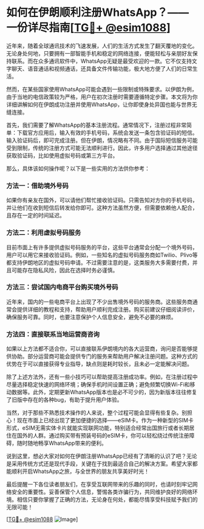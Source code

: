 # 如何在伊朗顺利注册WhatsApp？——一份详尽指南[[TG💪+ @esim1088](https://t.me/s/esim1088)]

近年来，随着全球通讯技术的飞速发展，人们的生活方式发生了翻天覆地的变化。无论身处何地，只要拥有一部智能手机和稳定的网络连接，便能轻松与亲朋好友保持联系。而在众多通讯软件中，WhatsApp无疑是最受欢迎的一款。它不仅支持文字聊天、语音通话和视频通话，还具备文件传输功能，极大地方便了人们的日常生活。

然而，在某些国家使用WhatsApp可能会遇到一些限制或特殊要求。以伊朗为例，由于当地的电信政策较为严格，用户在初次注册时需要遵循特定步骤。本文将为你详细讲解如何在伊朗成功注册并使用WhatsApp，让你即使身处异国也能与世界无缝连接。

首先，我们需要了解WhatsApp的基本注册流程。通常情况下，注册过程非常简单：下载官方应用后，输入有效的手机号码，系统会发送一条包含验证码的短信。输入验证码后，即可完成注册。但在伊朗，情况略有不同。由于国际短信服务可能受到限制，传统的注册方式可能无法顺利进行。因此，许多用户选择通过其他途径获取验证码，比如使用虚拟号码或第三方平台。

那么，具体该如何操作呢？以下是一些实用的方法供你参考：

### 方法一：借助境外号码

如果你有亲友在国外，可以请他们帮忙接收验证码。只需告知对方你的手机号码，并让他们在收到短信后转发给你即可。这种方法虽然方便，但需要依赖他人配合，且存在一定的时间延迟。

### 方法二：利用虚拟号码服务

目前市面上有许多提供虚拟号码服务的平台，这些平台通常会分配一个境外号码，用户可以用它来接收验证码。例如，一些知名的虚拟号码服务商如Twilio、Plivo等都支持伊朗地区的虚拟号码申请。不过需要注意的是，这类服务大多需要付费，并且可能存在隐私风险，因此在选择时务必谨慎。

### 方法三：尝试国内电商平台购买境外号码

近年来，国内的一些电商平台上出现了不少出售境外号码的服务商。这些服务商通常会提供详细的教程和支持，帮助用户顺利完成注册。购买前建议仔细阅读评价，确保服务可靠。同时，也要注意保护个人信息安全，避免不必要的麻烦。

### 方法四：直接联系当地运营商咨询

如果以上方法都不适合你，可以直接联系伊朗境内的各大运营商，询问是否能够提供协助。部分运营商可能会提供专门的服务来帮助用户解决注册问题。这种方式的优势在于可以直接获得专业指导，缺点则是耗时较长，且未必一定能解决问题。

除了上述方法外，还有一些小技巧可以帮助提高注册成功率。例如，在注册过程中尽量选择稳定快速的网络环境；确保手机时间设置正确；避免频繁切换Wi-Fi和移动数据等。此外，定期更新WhatsApp版本也是必不可少的，因为新版本往往修复了旧版中存在的各种bug，有助于提升用户体验。

当然，对于那些不熟悉技术操作的人来说，整个过程可能会显得有些复杂。别担心！现在市面上已经出现了更加便捷的选择——eSIM卡。作为一种新型的SIM卡形式，eSIM无需实体卡片就能实现联网功能，特别适合经常出国旅行或者长期居住在国外的人群。通过购买带有预装号码的eSIM卡，你可以轻松绕过传统注册障碍，随时随地畅享WhatsApp带来的便利。

说到这里，想必大家对如何在伊朗注册WhatsApp已经有了清晰的认识了吧？无论是采用传统方式还是现代手段，关键在于找到最适合自己的解决方案。希望大家都能顺利开启WhatsApp之旅，与全世界的朋友共享美好时光！

最后提醒一下各位读者朋友们，在享受互联网带来的乐趣的同时，也请时刻牢记网络安全的重要性。妥善保管个人信息，警惕各类诈骗行为，共同维护良好的网络环境。相信只要你掌握了正确的方法，无论身在何处，都能尽情享受科技赋予我们的无限可能！

[[TG💪+ @esim1088](https://t.me/s/esim1088) ![Image](https://i.postimg.cc/4NQfJmqS/Snipaste-2025-05-13-00-14-12.png)]